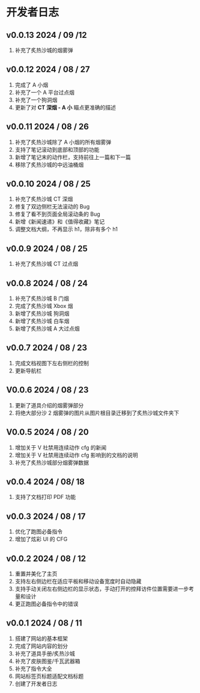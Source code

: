 # 开发者日志

## v0.0.13 2024 / 09 /12

1. 补充了炙热沙城的烟雾弹

## v0.0.12 2024 / 08 / 27

1. 完成了 A 小烟
2. 补充了一个 A 平台过点烟
3. 补充了一个狗洞烟
4. 更新了对 **CT 深烟 - A 小** 瞄点更准确的描述

## v0.0.11 2024 / 08 / 26

1. 补充了炙热沙城除了 A 小烟的所有烟雾弹
2. 支持了笔记滚动到底部和顶部的功能
3. 新增了笔记末的动作栏，支持前往上一篇和下一篇
4. 移除了炙热沙城的中远油桶烟

## v0.0.10 2024 / 08 / 25

1. 补充了炙热沙城 CT 深烟
2. 修复了双边侧栏无法滚动的 Bug
3. 修复了看不到页面全局滚动条的 Bug
4. 新增《新闻速递》和《值得收藏》笔记
5. 调整文档大纲，不再显示 h1，除非有多个 h1

## v0.0.9 2024 / 08 / 25

1. 补充了炙热沙城 CT 过点烟

## v0.0.8 2024 / 08 / 24

1. 补充了炙热沙城 B 门烟
2. 完成了炙热沙城 Xbox 烟
3. 新增了炙热沙城 狗洞烟
4. 新增了炙热沙城 白车烟
5. 新增了炙热沙城 A 大过点烟

## v0.0.7 2024 / 08 / 23

1. 完成文档视图下左右侧栏的控制
2. 更新导航栏

## V0.0.6 2024 / 08 / 23

1. 更新了道具介绍的烟雾弹部分
2. 将绝大部分沙 2 烟雾弹的图片从图片根目录迁移到了炙热沙城文件夹下

## V0.0.5 2024 / 08 / 20

1. 增加关于 V 社禁用连续动作 cfg 的新闻
2. 增加关于 V 社禁用连续动作 cfg 影响到的文档的说明
3. 补充了炙热沙城部分烟雾弹数据

## v0.0.4 2024 / 08/ 18

1. 支持了文档打印 PDF 功能

## v0.0.3 2024 / 08 / 17

1. 优化了跑图必备指令
2. 增加了炫彩 UI 的 CFG

## v0.0.2 2024 / 08 / 12

1. 重置并美化了主页
2. 支持左右侧边栏在适应平板和移动设备宽度时自动隐藏
3. 支持手动关闭左右侧边栏的显示状态，手动打开的控拜访件位置需要进一步考量和设计
4. 更正跑图必备指令中的错误

## v0.0.1 2024 / 08 / 11

1. 搭建了网站的基本框架
2. 完成了网站内容的划分
3. 补充了道具手册/炙热沙城
4. 补充了皮肤图鉴/千瓦武器箱
5. 补充了指令大全
6. 网站标签页标题适配文档标题
7. 创建了开发者日志
